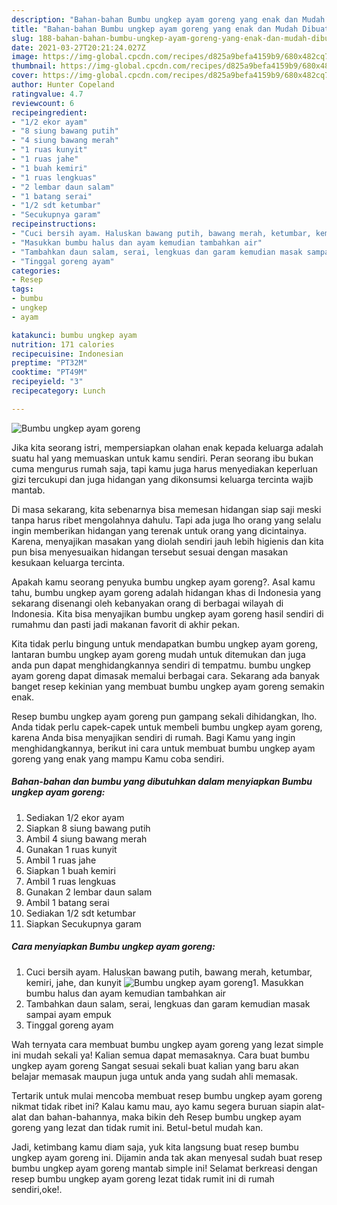 ```yaml
---
description: "Bahan-bahan Bumbu ungkep ayam goreng yang enak dan Mudah Dibuat"
title: "Bahan-bahan Bumbu ungkep ayam goreng yang enak dan Mudah Dibuat"
slug: 188-bahan-bahan-bumbu-ungkep-ayam-goreng-yang-enak-dan-mudah-dibuat
date: 2021-03-27T20:21:24.027Z
image: https://img-global.cpcdn.com/recipes/d825a9befa4159b9/680x482cq70/bumbu-ungkep-ayam-goreng-foto-resep-utama.jpg
thumbnail: https://img-global.cpcdn.com/recipes/d825a9befa4159b9/680x482cq70/bumbu-ungkep-ayam-goreng-foto-resep-utama.jpg
cover: https://img-global.cpcdn.com/recipes/d825a9befa4159b9/680x482cq70/bumbu-ungkep-ayam-goreng-foto-resep-utama.jpg
author: Hunter Copeland
ratingvalue: 4.7
reviewcount: 6
recipeingredient:
- "1/2 ekor ayam"
- "8 siung bawang putih"
- "4 siung bawang merah"
- "1 ruas kunyit"
- "1 ruas jahe"
- "1 buah kemiri"
- "1 ruas lengkuas"
- "2 lembar daun salam"
- "1 batang serai"
- "1/2 sdt ketumbar"
- "Secukupnya garam"
recipeinstructions:
- "Cuci bersih ayam. Haluskan bawang putih, bawang merah, ketumbar, kemiri, jahe, dan kunyit"
- "Masukkan bumbu halus dan ayam kemudian tambahkan air"
- "Tambahkan daun salam, serai, lengkuas dan garam kemudian masak sampai ayam empuk"
- "Tinggal goreng ayam"
categories:
- Resep
tags:
- bumbu
- ungkep
- ayam

katakunci: bumbu ungkep ayam 
nutrition: 171 calories
recipecuisine: Indonesian
preptime: "PT32M"
cooktime: "PT49M"
recipeyield: "3"
recipecategory: Lunch

---
```



![Bumbu ungkep ayam goreng](https://img-global.cpcdn.com/recipes/d825a9befa4159b9/680x482cq70/bumbu-ungkep-ayam-goreng-foto-resep-utama.jpg)

Jika kita seorang istri, mempersiapkan olahan enak kepada keluarga adalah suatu hal yang memuaskan untuk kamu sendiri. Peran seorang ibu bukan cuma mengurus rumah saja, tapi kamu juga harus menyediakan keperluan gizi tercukupi dan juga hidangan yang dikonsumsi keluarga tercinta wajib mantab.

Di masa  sekarang, kita sebenarnya bisa memesan hidangan siap saji meski tanpa harus ribet mengolahnya dahulu. Tapi ada juga lho orang yang selalu ingin memberikan hidangan yang terenak untuk orang yang dicintainya. Karena, menyajikan masakan yang diolah sendiri jauh lebih higienis dan kita pun bisa menyesuaikan hidangan tersebut sesuai dengan masakan kesukaan keluarga tercinta. 



Apakah kamu seorang penyuka bumbu ungkep ayam goreng?. Asal kamu tahu, bumbu ungkep ayam goreng adalah hidangan khas di Indonesia yang sekarang disenangi oleh kebanyakan orang di berbagai wilayah di Indonesia. Kita bisa menyajikan bumbu ungkep ayam goreng hasil sendiri di rumahmu dan pasti jadi makanan favorit di akhir pekan.

Kita tidak perlu bingung untuk mendapatkan bumbu ungkep ayam goreng, lantaran bumbu ungkep ayam goreng mudah untuk ditemukan dan juga anda pun dapat menghidangkannya sendiri di tempatmu. bumbu ungkep ayam goreng dapat dimasak memalui berbagai cara. Sekarang ada banyak banget resep kekinian yang membuat bumbu ungkep ayam goreng semakin enak.

Resep bumbu ungkep ayam goreng pun gampang sekali dihidangkan, lho. Anda tidak perlu capek-capek untuk membeli bumbu ungkep ayam goreng, karena Anda bisa menyajikan sendiri di rumah. Bagi Kamu yang ingin menghidangkannya, berikut ini cara untuk membuat bumbu ungkep ayam goreng yang enak yang mampu Kamu coba sendiri.

<!--inarticleads1-->

##### Bahan-bahan dan bumbu yang dibutuhkan dalam menyiapkan Bumbu ungkep ayam goreng:

1. Sediakan 1/2 ekor ayam
1. Siapkan 8 siung bawang putih
1. Ambil 4 siung bawang merah
1. Gunakan 1 ruas kunyit
1. Ambil 1 ruas jahe
1. Siapkan 1 buah kemiri
1. Ambil 1 ruas lengkuas
1. Gunakan 2 lembar daun salam
1. Ambil 1 batang serai
1. Sediakan 1/2 sdt ketumbar
1. Siapkan Secukupnya garam




<!--inarticleads2-->

##### Cara menyiapkan Bumbu ungkep ayam goreng:

1. Cuci bersih ayam. Haluskan bawang putih, bawang merah, ketumbar, kemiri, jahe, dan kunyit
<img src="https://img-global.cpcdn.com/steps/7fb95cf4edc30b64/160x128cq70/bumbu-ungkep-ayam-goreng-langkah-memasak-1-foto.jpg" alt="Bumbu ungkep ayam goreng">1. Masukkan bumbu halus dan ayam kemudian tambahkan air
1. Tambahkan daun salam, serai, lengkuas dan garam kemudian masak sampai ayam empuk
1. Tinggal goreng ayam




Wah ternyata cara membuat bumbu ungkep ayam goreng yang lezat simple ini mudah sekali ya! Kalian semua dapat memasaknya. Cara buat bumbu ungkep ayam goreng Sangat sesuai sekali buat kalian yang baru akan belajar memasak maupun juga untuk anda yang sudah ahli memasak.

Tertarik untuk mulai mencoba membuat resep bumbu ungkep ayam goreng nikmat tidak ribet ini? Kalau kamu mau, ayo kamu segera buruan siapin alat-alat dan bahan-bahannya, maka bikin deh Resep bumbu ungkep ayam goreng yang lezat dan tidak rumit ini. Betul-betul mudah kan. 

Jadi, ketimbang kamu diam saja, yuk kita langsung buat resep bumbu ungkep ayam goreng ini. Dijamin anda tak akan menyesal sudah buat resep bumbu ungkep ayam goreng mantab simple ini! Selamat berkreasi dengan resep bumbu ungkep ayam goreng lezat tidak rumit ini di rumah sendiri,oke!.

